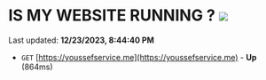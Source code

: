 # IS MY WEBSITE RUNNING ? [![](https://img.shields.io/static/v1?label=Sponsor&message=%E2%9D%A4&logo=GitHub&color=%23fe8e86)](https://github.com/sponsors/<username>)

Last updated: **12/23/2023, 8:44:40 PM**

- `GET` [https://youssefservice.me](https://youssefservice.me) - **Up** (864ms)

